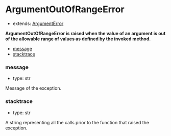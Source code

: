 # ArgumentOutOfRangeError

- extends: [ArgumentError](./argumenterror.md)

**ArgumentOutOfRangeError is raised when the value of an argument is out of the allowable range of values as defined by the invoked method.**

- [message](#message)
- [stacktrace](#stacktrace)


### message
- type: str

Message of the exception.


### stacktrace
- type: str

A string representing all the calls prior to the function that raised the exception.